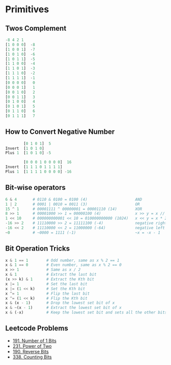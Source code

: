 # Primitives

## Twos Complement
```py
-8 4 2 1
[1 0 0 0]  -8
[1 0 0 1]  -7
[1 0 1 0]  -6
[1 0 1 1]  -5
[1 1 0 0]  -4
[1 1 0 1]  -3
[1 1 1 0]  -2
[1 1 1 1]  -1
[0 0 0 0]   0
[0 0 0 1]   1
[0 0 1 0]   2
[0 0 1 1]   3
[0 1 0 0]   4
[0 1 0 1]   5
[0 1 1 0]   6
[0 1 1 1]   7
```

## How to Convert Negative Number
```py
        [0 1 0 1]  5
Invert  [1 0 1 0]
Plus 1  [1 0 1 0] -5

        [0 0 0 1 0 0 0 0]  16
Invert  [1 1 1 0 1 1 1 1]
Plus 1  [1 1 1 1 0 0 0 0] -16
```

## Bit-wise operators
```py
6 & 4       # 0110 & 0100 = 0100 (4)                     AND
1 | 2       # 0001 | 0010 = 0011 (3)                     OR
15 ^ 1      # 00001111 ^ 00000001 = 00001110 (14)        XOR
8 >> 1      # 00001000 >> 1 = 00000100 (4)               x >> y = x // 2^y
1 << 10     # 000000000001 << 10 = 010000000000 (1024)   x << y = x * 2^y
-16 >> 2    # 11110000 >> 2 = 11111100 (-4)              negative right shifting
-16 << 2    # 11110000 << 2 = 11000000 (-64)             negative left shifting
~0          # ~0000 = 1111 (-1)                          ~x = -x - 1
```

## Bit Operation Tricks
```py
x & 1 == 1        # Odd number, same as x % 2 == 1
x & 1 == 0        # Even number, same as x % 2 == 0
x >> 1            # Same as x / 2
x & 1             # Extract the last bit
(x >> k) & 1      # Extract the Kth bit
x |= 1            # Set the last bit
x |= (1 << k)     # Set the Kth bit
x ^= 1            # Flip the last bit
x ^= (1 << k)     # Flip the Kth bit
x & (x - 1)       # Drop the lowest set bit of x
x & ~(x - 1)      # Extract the lowest set bit of x
x & (-x)          # Keep the lowest set bit and sets all the other bits to 0
```

## Leetcode Problems
- [191. Number of 1 Bits](https://leetcode.com/problems/number-of-1-bits/)
- [231. Power of Two](https://leetcode.com/problems/power-of-two/)
- [190. Reverse Bits](https://leetcode.com/problems/reverse-bits/)
- [338. Counting Bits](https://leetcode.com/problems/counting-bits/)
